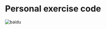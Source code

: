 # Personal exercise code
![baidu](https://ss0.bdstatic.com/70cFvHSh_Q1YnxGkpoWK1HF6hhy/it/u=520835765,2876039041&fm=26&gp=0.jpg)
